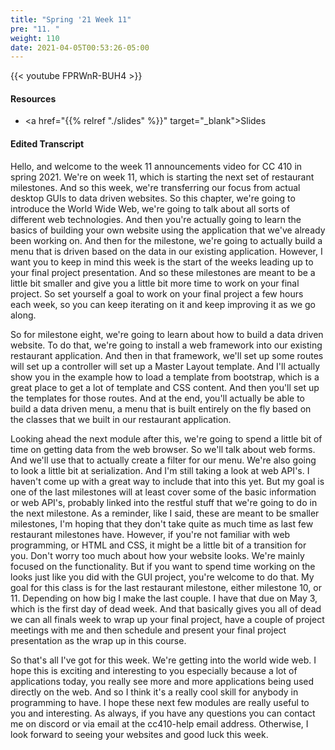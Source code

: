 ```yaml
---
title: "Spring '21 Week 11"
pre: "11. "
weight: 110
date: 2021-04-05T00:53:26-05:00
---
```


{{< youtube FPRWnR-BUH4   >}}

#### Resources

* <a href="{{% relref "./slides" %}}" target="_blank">Slides</a>

#### Edited Transcript

Hello, and welcome to the week 11 announcements video for CC 410 in spring 2021. We're on week 11, which is starting the next set of restaurant milestones. And so this week, we're transferring our focus from actual desktop GUIs to data driven websites. So this chapter, we're going to introduce the World Wide Web, we're going to talk about all sorts of different web technologies. And then you're actually going to learn the basics of building your own website using the application that we've already been working on. And then for the milestone, we're going to actually build a menu that is driven based on the data in our existing application. However, I want you to keep in mind this week is the start of the weeks leading up to your final project presentation. And so these milestones are meant to be a little bit smaller and give you a little bit more time to work on your final project. So set yourself a goal to work on your final project a few hours each week, so you can keep iterating on it and keep improving it as we go along. 

So for milestone eight, we're going to learn about how to build a data driven website. To do that, we're going to install a web framework into our existing restaurant application. And then in that framework, we'll set up some routes will set up a controller will set up a Master Layout template. And I'll actually show you in the example how to load a template from bootstrap, which is a great place to get a lot of template and CSS content. And then you'll set up the templates for those routes. And at the end, you'll actually be able to build a data driven menu, a menu that is built entirely on the fly based on the classes that we built in our restaurant application. 

Looking ahead the next module after this, we're going to spend a little bit of time on getting data from the web browser. So we'll talk about web forms. And we'll use that to actually create a filter for our menu. We're also going to look a little bit at serialization. And I'm still taking a look at web API's. I haven't come up with a great way to include that into this yet. But my goal is one of the last milestones will at least cover some of the basic information or web API's, probably linked into the restful stuff that we're going to do in the next milestone. As a reminder, like I said, these are meant to be smaller milestones, I'm hoping that they don't take quite as much time as last few restaurant milestones have. However, if you're not familiar with web programming, or HTML and CSS, it might be a little bit of a transition for you. Don't worry too much about how your website looks. We're mainly focused on the functionality. But if you want to spend time working on the looks just like you did with the GUI project, you're welcome to do that. My goal for this class is for the last restaurant milestone, either milestone 10, or 11. Depending on how big I make the last couple. I have that due on May 3, which is the first day of dead week. And that basically gives you all of dead we can all finals week to wrap up your final project, have a couple of project meetings with me and then schedule and present your final project presentation as the wrap up in this course. 

So that's all I've got for this week. We're getting into the world wide web. I hope this is exciting and interesting to you especially because a lot of applications today, you really see more and more applications being used directly on the web. And so I think it's a really cool skill for anybody in programming to have. I hope these next few modules are really useful to you and interesting. As always, if you have any questions you can contact me on discord or via email at the cc410-help email address. Otherwise, I look forward to seeing your websites and good luck this week. 
